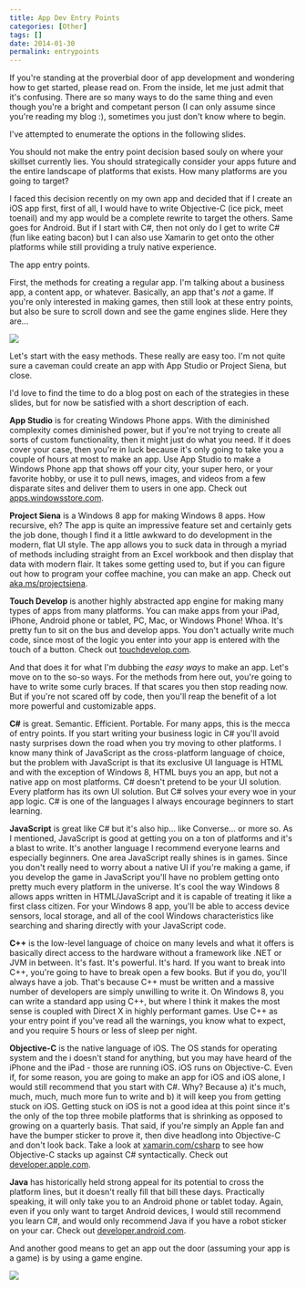 ```yaml
---
title: App Dev Entry Points
categories: [Other]
tags: []
date: 2014-01-30
permalink: entrypoints
---
```


If you're standing at the proverbial door of app development and wondering how to get started, please read on. From the inside, let me just admit that it's confusing. There are so many ways to do the same thing and even though you're a bright and competant person (I can only assume since you're reading my blog :), sometimes you just don't know where to begin.

I've attempted to enumerate the options in the following slides.

You should not make the entry point decision based souly on where your skillset currently lies. You should strategically consider your apps future and the entire landscape of platforms that exists. How many platforms are you going to target?

I faced this decision recently on my own app and decided that if I create an iOS app first, first of all, I would have to write Objective-C (ice pick, meet toenail) and my app would be a complete rewrite to target the others. Same goes for Android. But if I start with C#, then not only do I get to write C# (fun like eating bacon) but I can also use Xamarin to get onto the other platforms while still providing a truly native experience.

The app entry points.

First, the methods for creating a regular app. I'm talking about a business app, a content app, or whatever. Basically, an app that's _not_ a game. If you're only interested in making games, then still look at these entry points, but also be sure to scroll down and see the game engines slide. Here they are...

![](http://codefoster.blob.core.windows.net/site/image/4047d1f2c9b34dc4af73494276387bbe/entrypoints_01_1.png)

Let's start with the easy methods. These really are easy too. I'm not quite sure a caveman could create an app with App Studio or Project Siena, but close.

I'd love to find the time to do a blog post on each of the strategies in these slides, but for now be satisfied with a short description of each.

**App Studio** is for creating Windows Phone apps. With the diminished complexity comes diminished power, but if you're not trying to create all sorts of custom functionality, then it might just do what you need. If it does cover your case, then you're in luck because it's only going to take you a couple of hours at most to make an app. Use App Studio to make a Windows Phone app that shows off your city, your super hero, or your favorite hobby, or use it to pull news, images, and videos from a few disparate sites and deliver them to users in one app. Check out [apps.windowsstore.com](http://apps.windowsstore.com).

**Project Siena** is a Windows 8 app for making Windows 8 apps. How recursive, eh? The app is quite an impressive feature set and certainly gets the job done, though I find it a little awkward to do development in the modern, flat UI style. The app allows you to suck data in through a myriad of methods including straight from an Excel workbook and then display that data with modern flair. It takes some getting used to, but if you can figure out how to program your coffee machine, you can make an app. Check out [aka.ms/projectsiena](http://aka.ms/projectsiena).

**Touch Develop** is another highly abstracted app engine for making many types of apps from many platforms. You can make apps from your iPad, iPhone, Android phone or tablet, PC, Mac, or Windows Phone! Whoa. It's pretty fun to sit on the bus and develop apps. You don't actually write much code, since most of the logic you enter into your app is entered with the touch of a button. Check out [touchdevelop.com](http://www.touchdevelop.com).

And that does it for what I'm dubbing the _easy ways_ to make an app. Let's move on to the so-so ways.  For the methods from here out, you're going to have to write some curly braces. If that scares you then stop reading now. But if you're not scared off by code, then you'll reap the benefit of a lot more powerful and customizable apps.

**C#** is great. Semantic. Efficient. Portable. For many apps, this is the mecca of entry points. If you start writing your business logic in C# you'll avoid nasty surprises down the road when you try moving to other platforms. I know many think of JavaScript as the cross-platform language of choice, but the problem with JavaScript is that its exclusive UI language is HTML and with the exception of Windows 8, HTML buys you an app, but not a native app on most platforms. C# doesn't pretend to be your UI solution. Every platform has its own UI solution. But C# solves your every woe in your app logic. C# is one of the languages I always encourage beginners to start learning.

**JavaScript** is great like C# but it's also hip... like Converse... or more so. As I mentioned, JavaScript is good at getting you on a ton of platforms and it's a blast to write. It's another language I recommend everyone learns and especially beginners. One area JavaScript really shines is in games. Since you don't really need to worry about a native UI if you're making a game, if you develop the game in JavaScript you'll have no problem getting onto pretty much every platform in the universe. It's cool the way Windows 8 allows apps written in HTML/JavaScript and it is capable of treating it like a first class citizen. For your Windows 8 app, you'll be able to access device sensors, local storage, and all of the cool Windows characteristics like searching and sharing directly with your JavaScript code.

**C++** is the low-level language of choice on many levels and what it offers is basically direct access to the hardware without a framework like .NET or JVM in between. It's fast. It's powerful. It's hard. If you want to break into C++, you're going to have to break open a few books. But if you do, you'll always have a job. That's because C++ must be written and a massive number of developers are simply unwilling to write it. On Windows 8, you can write a standard app using C++, but where I think it makes the most sense is coupled with Direct X in highly performant games. Use C++ as your entry point if you've read all the warnings, you know what to expect, and you require 5 hours or less of sleep per night.

**Objective-C** is the native language of iOS. The OS stands for operating system and the i doesn't stand for anything, but you may have heard of the iPhone and the iPad - those are running iOS. iOS runs on Objective-C. Even if, for some reason, you are going to make an app for iOS and iOS alone, I would still recommend that you start with C#. Why? Because a) it's much, much, much, much more fun to write and b) it will keep you from getting stuck on iOS. Getting stuck on iOS is not a good idea at this point since it's the only of the top three mobile platforms that is shrinking as opposed to growing on a quarterly basis. That said, if you're simply an Apple fan and have the bumper sticker to prove it, then dive headlong into Objective-C and don't look back. Take a look at [xamarin.com/csharp](http://xamarin.com/csharp) to see how Objective-C stacks up against C# syntactically. Check out [developer.apple.com](https://developer.apple.com/).

**Java** has historically held strong appeal for its potential to cross the platform lines, but it doesn't really fill that bill these days. Practically speaking, it will only take you to an Android phone or tablet today. Again, even if you only want to target Android devices, I would still recommend you learn C#, and would only recommend Java if you have a robot sticker on your car. Check out [developer.android.com](http://developer.android.com).

And another good means to get an app out the door (assuming your app is a game) is by using a game engine.

![](http://codefoster.blob.core.windows.net/site/image/8e7c0d998d0e472b8653d16a38ba939f/entrypoints_02_1.png)